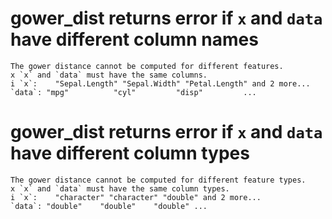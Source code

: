 # gower_dist returns error if `x` and `data` have different column names

    The gower distance cannot be computed for different features.
    x `x` and `data` must have the same columns.
    i `x`:    "Sepal.Length" "Sepal.Width" "Petal.Length" and 2 more...
    `data`: "mpg"          "cyl"         "disp"         ...          

# gower_dist returns error if `x` and `data` have different column types

    The gower distance cannot be computed for different feature types.
    x `x` and `data` must have the same column types.
    i `x`:    "character" "character" "double" and 2 more...
    `data`: "double"    "double"    "double" ...          

